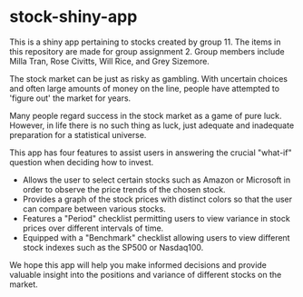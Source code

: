 # stock-shiny-app
This is a shiny app pertaining to stocks created by group 11. The items in this repository are made for group assignment 2. Group members include Milla Tran, Rose Civitts, Will Rice, and Grey Sizemore.

The stock market can be just as risky as gambling. With uncertain choices and often large amounts of money on the line, people have attempted to 'figure out' the market for years. 

Many people regard success in the stock market as a game of pure luck. However, in life there is no such thing as luck, just adequate and inadequate preparation for a statistical universe.

This app has four features to assist users in answering the crucial "what-if" question when deciding how to invest.

- Allows the user to select certain stocks such as Amazon or Microsoft in order to observe the price trends of the chosen stock.
- Provides a graph of the stock prices with distinct colors so that the user can compare between various stocks.
- Features a "Period" checklist permitting users to view variance in stock prices over different intervals of time.  
- Equipped with a "Benchmark" checklist allowing users to view different stock indexes such as the SP500 or Nasdaq100. 

We hope this app will help you make informed decisions and provide valuable insight into the positions and variance of different stocks on the market.
